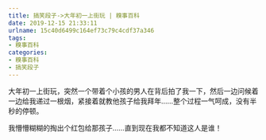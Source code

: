 ```yaml
---
title: 搞笑段子->大年初一上街玩 | 糗事百科
date: 2019-12-15 21:33:11
urlname: 15c40d6499c164ef73c79c4cdf37a346
tags: 
- 糗事百科
categories:
- 糗事百科
- 搞笑段子
---
```

大年初一上街玩，突然一个带着个小孩的男人在背后拍了我一下，然后一边问候着一边给我递过一根烟，紧接着就教他孩子给我拜年……整个过程一气呵成，没有半秒的停顿。

我懵懵糊糊的掏出个红包给那孩子……直到现在我都不知道这人是谁！


